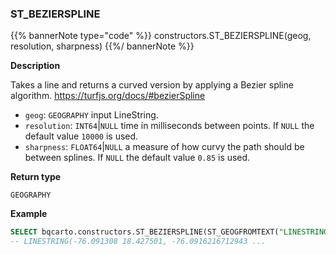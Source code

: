 ### ST_BEZIERSPLINE

{{% bannerNote type="code" %}}
constructors.ST_BEZIERSPLINE(geog, resolution, sharpness)
{{%/ bannerNote %}}

**Description**

Takes a line and returns a curved version by applying a Bezier spline algorithm. https://turfjs.org/docs/#bezierSpline

* `geog`: `GEOGRAPHY` input LineString.
* `resolution`: `INT64`|`NULL` time in milliseconds between points. If `NULL` the default value `10000` is used.
* `sharpness`: `FLOAT64`|`NULL` a measure of how curvy the path should be between splines. If `NULL` the default value `0.85` is used.

**Return type**

`GEOGRAPHY`

**Example**

```sql
SELECT bqcarto.constructors.ST_BEZIERSPLINE(ST_GEOGFROMTEXT("LINESTRING (-76.091308 18.427501,-76.695556 18.729501,-76.552734 19.40443,-74.61914 19.134789,-73.652343 20.07657,-73.157958 20.210656)"), 10000, 0.9);
-- LINESTRING(-76.091308 18.427501, -76.0916216712943 ... 
```